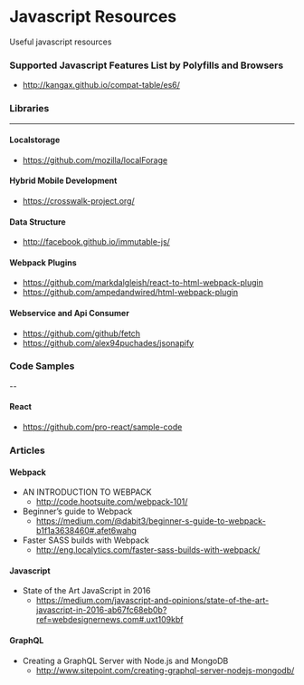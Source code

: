 # Javascript Resources
Useful javascript resources

### Supported Javascript Features List by Polyfills and Browsers

+ http://kangax.github.io/compat-table/es6/

### Libraries
---
#### Localstorage
+ https://github.com/mozilla/localForage

#### Hybrid Mobile Development
+ https://crosswalk-project.org/

#### Data Structure
+ http://facebook.github.io/immutable-js/

#### Webpack Plugins

+ https://github.com/markdalgleish/react-to-html-webpack-plugin
+ https://github.com/ampedandwired/html-webpack-plugin

#### Webservice and Api Consumer

+ https://github.com/github/fetch
+ https://github.com/alex94puchades/jsonapify

### Code Samples
--
#### React

+ https://github.com/pro-react/sample-code

### Articles
#### Webpack
+ AN INTRODUCTION TO WEBPACK
  + http://code.hootsuite.com/webpack-101/
+ Beginner’s guide to Webpack
  + https://medium.com/@dabit3/beginner-s-guide-to-webpack-b1f1a3638460#.afet6wahg
+ Faster SASS builds with Webpack
  + http://eng.localytics.com/faster-sass-builds-with-webpack/

#### Javascript
+ State of the Art JavaScript in 2016
  + https://medium.com/javascript-and-opinions/state-of-the-art-javascript-in-2016-ab67fc68eb0b?ref=webdesignernews.com#.uxt109kbf

#### GraphQL
+ Creating a GraphQL Server with Node.js and MongoDB
  + http://www.sitepoint.com/creating-graphql-server-nodejs-mongodb/

